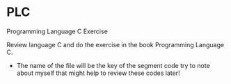 # PLC
Programming Language C Exercise

Review language C and do the exercise in the book Programming Language C.

* The name of the file will be the key of the segment code try to note about myself that might help to review these codes later!

